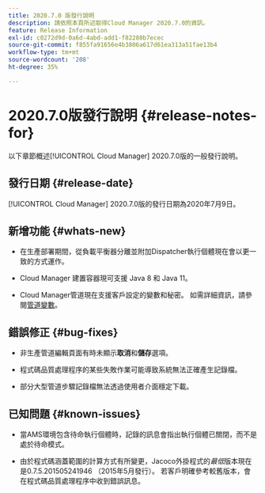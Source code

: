```yaml
---
title: 2020.7.0 版發行說明
description: 請依照本頁所述取得Cloud Manager 2020.7.0的資訊。
feature: Release Information
exl-id: c0272d9d-0a6d-4abd-add1-f82280b7ecec
source-git-commit: f855fa91656e4b3806a617d61ea313a51fae13b4
workflow-type: tm+mt
source-wordcount: '208'
ht-degree: 35%

---
```


# 2020.7.0版發行說明 {#release-notes-for}

以下章節概述[!UICONTROL Cloud Manager] 2020.7.0版的一般發行說明。

## 發行日期 {#release-date}

[!UICONTROL Cloud Manager] 2020.7.0版的發行日期為2020年7月9日。

## 新增功能 {#whats-new}

* 在生產部署期間，從負載平衡器分離並附加Dispatcher執行個體現在會以更一致的方式運作。

* Cloud Manager 建置容器現可支援 Java 8 和 Java 11。

* Cloud Manager管道現在支援客戶設定的變數和秘密。 如需詳細資訊，請參閱[管道變數](/help/getting-started/build-environment.md#pipeline-variables)。

## 錯誤修正 {#bug-fixes}

* 非生產管道編輯頁面有時未顯示&#x200B;**取消**&#x200B;和&#x200B;**儲存**&#x200B;選項。

* 程式碼品質處理程序的某些失敗作業可能導致系統無法正確產生記錄檔。

* 部分大型管道步驟記錄檔無法透過使用者介面穩定下載。

## 已知問題 {#known-issues}

* 當AMS環境包含待命執行個體時，記錄的訊息會指出執行個體已關閉，而不是處於待命模式。

* 由於程式碼涵蓋範圍的計算方式有所變更，Jacoco外掛程式的&#x200B;_最低_&#x200B;版本現在是0.7.5.201505241946 （2015年5月發行）。 若客戶明確參考較舊版本，會在程式碼品質處理程序中收到錯誤訊息。
